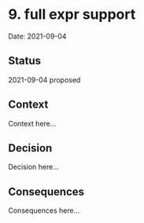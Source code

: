 # 9. full expr support

Date: 2021-09-04

## Status

2021-09-04 proposed

## Context

Context here...

## Decision

Decision here...

## Consequences

Consequences here...
